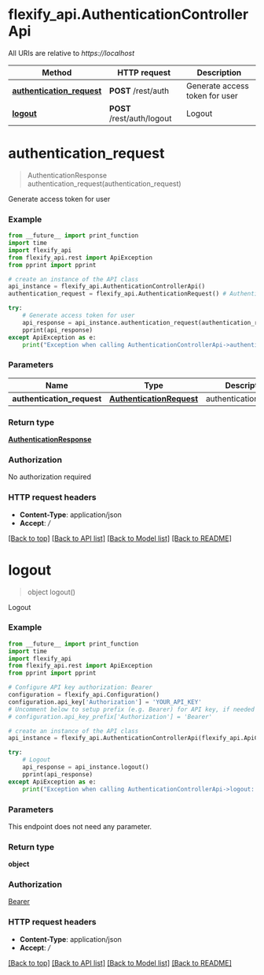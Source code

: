 # flexify_api.AuthenticationControllerApi

All URIs are relative to *https://localhost*

Method | HTTP request | Description
------------- | ------------- | -------------
[**authentication_request**](AuthenticationControllerApi.md#authentication_request) | **POST** /rest/auth | Generate access token for user
[**logout**](AuthenticationControllerApi.md#logout) | **POST** /rest/auth/logout | Logout


# **authentication_request**
> AuthenticationResponse authentication_request(authentication_request)

Generate access token for user

### Example
```python
from __future__ import print_function
import time
import flexify_api
from flexify_api.rest import ApiException
from pprint import pprint

# create an instance of the API class
api_instance = flexify_api.AuthenticationControllerApi()
authentication_request = flexify_api.AuthenticationRequest() # AuthenticationRequest | authenticationRequest

try:
    # Generate access token for user
    api_response = api_instance.authentication_request(authentication_request)
    pprint(api_response)
except ApiException as e:
    print("Exception when calling AuthenticationControllerApi->authentication_request: %s\n" % e)
```

### Parameters

Name | Type | Description  | Notes
------------- | ------------- | ------------- | -------------
 **authentication_request** | [**AuthenticationRequest**](AuthenticationRequest.md)| authenticationRequest | 

### Return type

[**AuthenticationResponse**](AuthenticationResponse.md)

### Authorization

No authorization required

### HTTP request headers

 - **Content-Type**: application/json
 - **Accept**: */*

[[Back to top]](#) [[Back to API list]](../README.md#documentation-for-api-endpoints) [[Back to Model list]](../README.md#documentation-for-models) [[Back to README]](../README.md)

# **logout**
> object logout()

Logout

### Example
```python
from __future__ import print_function
import time
import flexify_api
from flexify_api.rest import ApiException
from pprint import pprint

# Configure API key authorization: Bearer
configuration = flexify_api.Configuration()
configuration.api_key['Authorization'] = 'YOUR_API_KEY'
# Uncomment below to setup prefix (e.g. Bearer) for API key, if needed
# configuration.api_key_prefix['Authorization'] = 'Bearer'

# create an instance of the API class
api_instance = flexify_api.AuthenticationControllerApi(flexify_api.ApiClient(configuration))

try:
    # Logout
    api_response = api_instance.logout()
    pprint(api_response)
except ApiException as e:
    print("Exception when calling AuthenticationControllerApi->logout: %s\n" % e)
```

### Parameters
This endpoint does not need any parameter.

### Return type

**object**

### Authorization

[Bearer](../README.md#Bearer)

### HTTP request headers

 - **Content-Type**: application/json
 - **Accept**: */*

[[Back to top]](#) [[Back to API list]](../README.md#documentation-for-api-endpoints) [[Back to Model list]](../README.md#documentation-for-models) [[Back to README]](../README.md)

